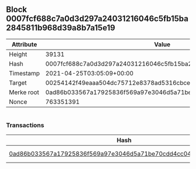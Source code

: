 ## Block 0007fcf688c7a0d3d297a24031216046c5fb15ba2845811b968d39a8b7a15e19

Attribute | Value
--- | ---
Height | 39131
Hash | 0007fcf688c7a0d3d297a24031216046c5fb15ba2845811b968d39a8b7a15e19
Timestamp | 2021-04-25T03:05:09+00:00
Target | 00254142f49eaaa504dc75712e8378ad5316cbcead634704b3734b6271167cc4
Merke root | 0ad86b033567a17925836f569a97e3046d5a71be70cdd4cc04bea649f1bf7e17
Nonce | 763351391

```

```

### Transactions

Hash | Amount
--- | ---
[0ad86b033567a17925836f569a97e3046d5a71be70cdd4cc04bea649f1bf7e17](0ad86b033567a17925836f569a97e3046d5a71be70cdd4cc04bea649f1bf7e17.md) | 10.00000000 SKEPTI 
